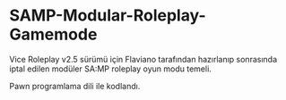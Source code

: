 # SAMP-Modular-Roleplay-Gamemode
Vice Roleplay v2.5 sürümü için Flaviano tarafından hazırlanıp sonrasında iptal edilen modüler SA:MP roleplay oyun modu temeli.

Pawn programlama dili ile kodlandı.
